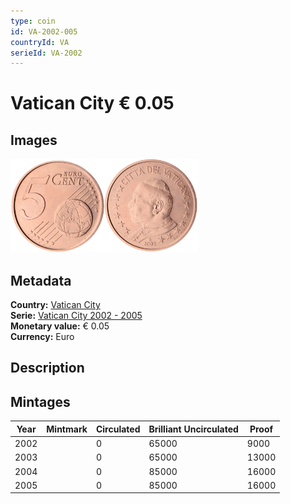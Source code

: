 ```yaml
---
type: coin
id: VA-2002-005
countryId: VA
serieId: VA-2002
---
```


# Vatican City € 0.05

## Images

<img src="../../../Images/common-2002-005.webp" height="150" alt="Front image"><img src="Images/vatican city-2002-005.webp" height="150" alt="Back image">

## Metadata

**Country:** [Vatican City](../index.md)\
**Serie:** [Vatican City 2002 - 2005](index.md)\
**Monetary value:** € 0.05\
**Currency:** Euro

## Description

## Mintages

| Year | Mintmark | Circulated | Brilliant Uncirculated | Proof |
| ---- | -------- | ---------- | ---------------------- | ----- |
| 2002 |          | 0          | 65000                  | 9000  |
| 2003 |          | 0          | 65000                  | 13000 |
| 2004 |          | 0          | 85000                  | 16000 |
| 2005 |          | 0          | 85000                  | 16000 |
